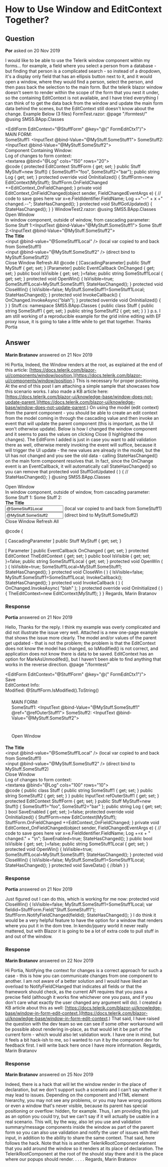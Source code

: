 # How to Use Window and EditContext Together?

## Question

**Por** asked on 20 Nov 2019

I would like to be able to use the Telerik window component within my forms... for example, a field where you select a person from a database - but finding that person is a complicated search - so instead of a dropdown, it's a display only field that has an ellipsis button next to it, and it would open a window, where they would find a person, select the person, and then pass back the selection to the main form. But the telerik blazor window doesn't seem to render within the scope of the form that you nest it under, so the containing EditContext is not available, and I have tried everything I can think of to get the data back from the window and update the main form data behind the scenes, but the EditContext still doesn't know about the change. Example Below (3 files) FormTest.razor: @page "/formtest/" @using SMS5.BApp.Classes <CascadingValue Value="@MyStuff"> <div class="sms-tab-content"> <EditForm EditContext="@StuffForm" @key="@(" FormEditCtx1")"> <div>MAIN FORM:</div> <div> SomeStuff1: <InputText @bind-Value="@MyStuff.SomeStuff1"></InputText> SomeStuff2: <InputText @bind-Value="@MyStuff.SomeStuff2"></InputText> </div> <div>Component Containing Window:</div> <WindowTest2 OnChanged="@StuffGotUpdated"></WindowTest2> </EditForm> <div> <div>Log of changes to form context:</div> <textarea @bind="@Log" cols="150" rows="20"></textarea> </div> </div> </CascadingValue> @code { protected EditContext StuffForm { get; set; } public Stuff MyStuff=new Stuff() { SomeStuff1="foo", SomeStuff2="bar"}; public string Log { get; set; } protected override void OnInitialized() { StuffForm=new EditContext(MyStuff); StuffForm.OnFieldChanged +=EditContext_OnFieldChanged; } private void EditContext_OnFieldChanged(object sender, FieldChangedEventArgs e) { // code to save goes here var x=e.FieldIdentifier.FieldName; Log +="--" + x +" changed.--"; StateHasChanged(); } protected void StuffGotUpdated() { StateHasChanged(); } } WindowTest2.razor: @using SMS5.BApp.Classes <div> <div> <TelerikButton OnClick="@OpenWin"> Open Window </TelerikButton> </div> <div> <div>In window component, outside of window, from cascading parameter:</div> Some Stuff 1:<InputText @bind-Value="@MyStuff.SomeStuff1"></InputText> Some Stuff 2:<InputText @bind-Value="@MyStuff.SomeStuff2"></InputText> </div> </div> <TelerikWindow Top="50px" Left="100px" Visible="@IsVisible"> <WindowTitle> <strong>The Title</strong> </WindowTitle> <WindowActions> <WindowAction Name="Minimize" /> <WindowAction Name="Maximize" /> <WindowAction Name="Close" /> </WindowActions> <WindowContent> <div> <input @bind-value="@SomeStuff1Local" /> (local var copied to and back from SomeStuff1) </div> <div> <input @bind-value="@MyStuff.SomeStuff2" /> (direct bind to MyStuff.SomeStuff2) </div> <TelerikButton OnClick="@CloseWin"> Close Window </TelerikButton> </WindowContent> </TelerikWindow> <TelerikButton OnClick="@InvokeCallback"> Refresh All </TelerikButton> @code { [CascadingParameter] public Stuff MyStuff { get; set; } [Parameter] public EventCallback<string> OnChanged { get; set; } public bool IsVisible { get; set; }=false; public string SomeStuff1Local { get; set; } protected void OpenWin() { IsVisible=true; SomeStuff1Local=MyStuff.SomeStuff1; StateHasChanged(); } protected void CloseWin() { IsVisible=false; MyStuff.SomeStuff1=SomeStuff1Local; StateHasChanged(); } protected void InvokeCallback() { OnChanged.InvokeAsync("blah"); } protected override void OnInitialized() { } } Stuff.cs: namespace SMS5.BApp.Classes { public class Stuff { public string SomeStuff1 { get; set; } public string SomeStuff2 { get; set; } } } p.s. I am still working of a reproducible example for the grid inline editing with EF proxy issue, it is going to take a little while to get that together. Thanks Portia

## Answer

**Marin Bratanov** answered on 21 Nov 2019

Hi Portia, Indeed, the Window renders at the root, as explained at the end of this article: [https://docs.telerik.com/blazor-ui/components/window/position.](https://docs.telerik.com/blazor-ui/components/window/position.) This is necessary for proper positioning. At the end of this post I am attaching a simple sample that showcases how this scenario works. I also made a KB article here: [https://docs.telerik.com/blazor-ui/knowledge-base/window-does-not-update-parent.](https://docs.telerik.com/blazor-ui/knowledge-base/window-does-not-update-parent.) On using the model (edit context) from the parent component - you should be able to create an edit context from the model coming in through the cascading value and then invoke an event that will update the parent component (this is important, as the UI won't otherwise update). Below is how I changed the window component and it seems to pass the values on clicking Close (I highlighted the changes). The EditForm I added is just in case you want to add validation there as well, otherwise merely invoking the event will suffice, because it will trigger the UI update - the new values are already in the model, but the UI has not changed and you see the old data - calling StateHasChanged() on the main form component resolves that. In fact, since the OnChange event is an EventCallback, it will automatically call StateHasChanged() so you can remove that protected void StuffGotUpdated ( ) { // StateHasChanged(); } @using SMS5.BApp.Classes

<div>
<div>
<TelerikButton OnClick="@OpenWin">
Open Window
</TelerikButton>
</div>
<div>
<div>In window component, outside of window, from cascading parameter:</div>
Some Stuff 1:<InputText @bind-Value="@MyStuff.SomeStuff1"></InputText>
Some Stuff 2:<InputText @bind-Value="@MyStuff.SomeStuff2"></InputText>
</div>
</div>

<TelerikWindow Top="50px" Left="100px" Visible="@IsVisible">
<WindowTitle>
<strong>The Title</strong>
</WindowTitle>
<WindowActions>
<WindowAction Name="Minimize" />
<WindowAction Name="Maximize" />
<WindowAction Name="Close" />
</WindowActions>
<WindowContent> <EditForm EditContext="@TheEditContext"> <div>
<input @bind- value="@SomeStuff1Local" /> (local var copied to and back from SomeStuff1)
</div>
<div>
<input @bind- value="@MyStuff.SomeStuff2" /> (direct bind to MyStuff.SomeStuff2)
</div>
<TelerikButton OnClick="@CloseWin">
Close Window
</TelerikButton> </EditForm> </WindowContent>
</TelerikWindow>

<TelerikButton OnClick="@InvokeCallback">
Refresh All
</TelerikButton>

@code {

[ CascadingParameter ] public Stuff MyStuff { get; set; }

[ Parameter ] public EventCallback<string> OnChanged { get; set; } protected EditContext TheEditContext { get; set; } public bool IsVisible { get; set; }=false; public string SomeStuff1Local { get; set; } protected void OpenWin ( ) {
IsVisible=true;
SomeStuff1Local=MyStuff.SomeStuff1;
StateHasChanged();
} protected void CloseWin ( ) {
IsVisible=false;
MyStuff.SomeStuff1=SomeStuff1Local; InvokeCallback(); StateHasChanged();
} protected void InvokeCallback ( ) {
OnChanged.InvokeAsync( "blah" );
} protected override void OnInitialized ( ) {
TheEditContext=new EditContext(MyStuff);
} } Regards, Marin Bratanov

### Response

**Portia** answered on 21 Nov 2019

Hello, Thanks for the reply. I think my example was overly complicated and did not illustrate the issue very well. Attached is a new one-page example that shows the issue more clearly. The model and/or values of the parent get updated - that is not the problem; the problem is that the EditContext does not know the model has changed, so IsModified() is not correct, and application does not know there is data to be saved. EditContext has an option for MarkAsUnmodifed(), but I haven't been able to find anything that works in the reverse direction. @page "/formtest/" <CascadingValue Value="@MyStuff"> <div class="sms-tab-content"> <EditForm EditContext="@StuffForm" @key="@(" FormEditCtx1")"> <div class="row"> <div class="col-sm-3"> <TelerikButton OnClick="@SaveData" Enabled="@SaveEnabled" Primary="true"> Save </TelerikButton> </div> <div class="col-sm-9"> <div>EditContext Info:</div> <div> Modified: @StuffForm.IsModified().ToString() </div> </div> </div> <div style="padding:20px;"> <div>MAIN FORM:</div> <div> SomeStuff1: <InputText @bind-Value="@MyStuff.SomeStuff1" @ref="@refOuterStuff1"></InputText> SomeStuff2: <InputText @bind-Value="@MyStuff.SomeStuff2"></InputText> </div> </div> <div style="padding:20px;"> <div> <TelerikButton OnClick="@OpenWin"> Open Window </TelerikButton> </div> </div> <TelerikWindow Top="50px" Left="100px" Visible="@IsVisible"> <WindowTitle> <strong>The Title</strong> </WindowTitle> <WindowActions> <WindowAction Name="Minimize" /> <WindowAction Name="Maximize" /> <WindowAction Name="Close" /> </WindowActions> <WindowContent> <div> <input @bind-value="@SomeStuff1Local" /> (local var copied to and back from SomeStuff1) </div> <div> <input @bind-value="@MyStuff.SomeStuff2" /> (direct bind to MyStuff.SomeStuff2) </div> <TelerikButton OnClick="@CloseWin"> Close Window </TelerikButton> </WindowContent> </TelerikWindow> </EditForm> <div> <div>Log of changes to form context:</div> <textarea @bind="@Log" cols="100" rows="10"></textarea> </div> </div> </CascadingValue> @code { public class Stuff { public string SomeStuff1 { get; set; } public string SomeStuff2 { get; set; } } public InputText refOuterStuff1 { get; set; } protected EditContext StuffForm { get; set; } public Stuff MyStuff=new Stuff() { SomeStuff1="foo", SomeStuff2="bar" }; public string Log { get; set; } bool SaveEnabled { get; set; }=false; protected override void OnInitialized() { StuffForm=new EditContext(MyStuff); StuffForm.OnFieldChanged +=EditContext_OnFieldChanged; } private void EditContext_OnFieldChanged(object sender, FieldChangedEventArgs e) { // code to save goes here var x=e.FieldIdentifier.FieldName; Log +=x + " changed." + "\n"; SaveEnabled=true; StateHasChanged(); } public bool IsVisible { get; set; }=false; public string SomeStuff1Local { get; set; } protected void OpenWin() { IsVisible=true; SomeStuff1Local=MyStuff.SomeStuff1; StateHasChanged(); } protected void CloseWin() { IsVisible=false; MyStuff.SomeStuff1=SomeStuff1Local; StateHasChanged(); } protected void SaveData() { //blah } }

### Response

**Portia** answered on 21 Nov 2019

Just figured out I can do this, which is working for me now: protected void CloseWin() { IsVisible=false; MyStuff.SomeStuff1=SomeStuff1Local; var fieldid=StuffForm.Field("Stuff.SomeStuff1"); StuffForm.NotifyFieldChanged(fieldid); StateHasChanged(); } I do think it would be a very helpful feature to have the option for a window that renders where you put it in the dom tree. In kendo/jquery world it never really mattered, but with Blazor it is going to be a lot of extra code to pull stuff in and out of the window.

### Response

**Marin Bratanov** answered on 22 Nov 2019

Hi Portia, Notifying the context for changes is a correct approach for such a case - this is how you can communicate changes from one component to another. I am not aware of a better solution and I would have liked an overload to NotifyFieldCHanged that indicates all fields or that the framework should check, as the current API requires that you pass a precise field (although it works fine whichever one you pass, and if you don't care what exactly the user changed any argument will do). I created a KB article about this as well: [https://docs.telerik.com/blazor-ui/knowledge-base/window-in-form-edit-context.](https://docs.telerik.com/blazor-ui/knowledge-base/window-in-form-edit-context.) That said, I have raised the question with the dev team so we can see if some other workaround will be possible about rendering in-place, as that would let it be part of the current form - which would also let validation work. I have one in mind, but it feels a bit hack-ish to me, so I wanted to run it by the component dev for feedback first. I will write back here once I have more information. Regards, Marin Bratanov

### Response

**Marin Bratanov** answered on 25 Nov 2019

Indeed, there is a hack that will let the window render in the place of declaration, but we don't support such a scenario and I can't say whether it may lead to issues. Depending on the component and HTML element hierarchy, you may not see any problems, or you may have wrong positions or even a window that's never visible, because its parent has special positioning or overflow: hidden, for example. Thus, I am providing this just as an option you could try, but we can't say if it will actually be usable in a real scenario. This will, by the way, also let you use <InputText> and validation summary/message components inside the window as part of the parent form so you can also use validation and notify the user of issues with their input, in addition to the ability to share the same context. That said, here follows the hack. Note that his is another TelerikRootComponent element that you add around the window so it renders at its place of declaration. The TelerikRootComponent at the root of the <app> should stay there and it is the place where our popups should render. <TelerikRootComponent> <TelerikWindow Top="50px" Left="100px" Visible="@IsVisible">. . . . </TelerikWindow> </TelerikRootComponent> Regards, Marin Bratanov
